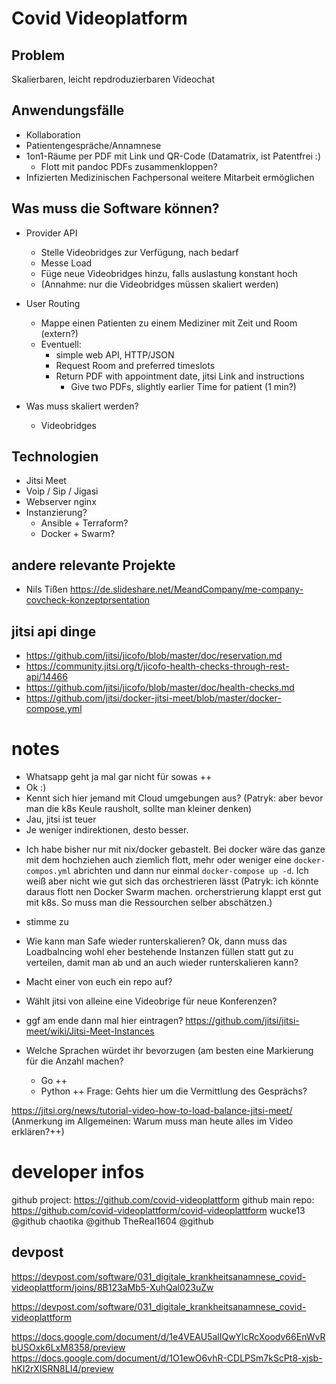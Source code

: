 # Covid Videoplatform

## Problem

Skalierbaren, leicht repdroduzierbaren Videochat

## Anwendungsfälle

+ Kollaboration
+ Patientengespräche/Annamnese
+ 1on1-Räume per PDF mit Link und QR-Code (Datamatrix, ist Patentfrei :)
    + Flott mit pandoc PDFs zusammenkloppen? 
+ Infizierten Medizinischen Fachpersonal weitere Mitarbeit ermöglichen

## Was muss die Software können?

+ Provider API
    + Stelle Videobridges zur Verfügung, nach bedarf
    + Messe Load
    + Füge neue Videobridges hinzu, falls auslastung konstant hoch
    + (Annahme: nur die Videobridges müssen skaliert werden)
+ User Routing
    + Mappe einen Patienten zu einem Mediziner mit Zeit und Room (extern?)
    + Eventuell:
        + simple web API, HTTP/JSON
        + Request Room and preferred timeslots
        + Return PDF with appointment date, jitsi Link and instructions
            + Give two PDFs, slightly earlier Time for patient (1 min?)

+ Was muss skaliert werden?
    + Videobridges

## Technologien

+ Jitsi Meet
+ Voip / Sip / Jigasi
+ Webserver nginx
+ Instanzierung?
    + Ansible + Terraform?
    + Docker + Swarm?

## andere relevante Projekte

+ Nils Tißen https://de.slideshare.net/MeandCompany/me-company-covcheck-konzeptprsentation



## jitsi api dinge

+ https://github.com/jitsi/jicofo/blob/master/doc/reservation.md
+ https://community.jitsi.org/t/jicofo-health-checks-through-rest-api/14466
+ https://github.com/jitsi/jicofo/blob/master/doc/health-checks.md
+ https://github.com/jitsi/docker-jitsi-meet/blob/master/docker-compose.yml

# notes

+ Whatsapp geht ja mal gar nicht für sowas ++
+ Ok :)
+ Kennt sich hier jemand mit Cloud umgebungen aus? (Patryk: aber bevor man die k8s Keule rausholt, sollte man kleiner denken)
+ Jau, jitsi ist teuer
+ Je weniger indirektionen, desto besser.
* Ich habe bisher nur mit nix/docker gebastelt. Bei docker wäre das ganze mit dem hochziehen auch ziemlich flott, mehr oder weniger eine `docker-compos.yml` abrichten und dann nur einmal `docker-compose up -d`. Ich weiß aber nicht wie gut sich das orchestrieren lässt (Patryk: ich könnte daraus flott nen Docker Swarm machen. orcherstrierung klappt erst gut mit k8s. So muss man die Ressourchen selber abschätzen.)
+ stimme zu
+ Wie kann man Safe wieder runterskalieren? Ok, dann muss das Loadbalncing wohl eher bestehende Instanzen füllen statt gut zu verteilen, damit man ab und an auch wieder runterskalieren kann?
+ Macht einer von euch ein repo auf? 
+ Wählt jitsi von alleine eine Videobrige für neue Konferenzen?
+ ggf am ende dann mal hier eintragen? https://github.com/jitsi/jitsi-meet/wiki/Jitsi-Meet-Instances

+ Welche Sprachen würdet ihr bevorzugen (am besten eine Markierung für die Anzahl machen?
    + Go ++
    + Python ++
  Frage: Gehts hier um die Vermittlung des Gesprächs?

https://jitsi.org/news/tutorial-video-how-to-load-balance-jitsi-meet/ (Anmerkung im Allgemeinen: Warum muss man heute alles im Video erklären?++)

# developer infos

github project: https://github.com/covid-videoplattform
github main repo: https://github.com/covid-videoplattform/covid-videoplattform
wucke13 @github
chaotika @github
TheReal1604 @github

## devpost
https://devpost.com/software/031_digitale_krankheitsanamnese_covid-videoplattform/joins/8B123aMb5-XuhQal023uZw

https://devpost.com/software/031_digitale_krankheitsanamnese_covid-videoplattform

https://docs.google.com/document/d/1e4VEAU5alIQwYlcRcXoodv66EnWvRbUSOxk6LxM8358/preview
https://docs.google.com/document/d/1O1ewO6vhR-CDLPSm7kScPt8-xjsb-hKI2rXISRN8LI4/preview

